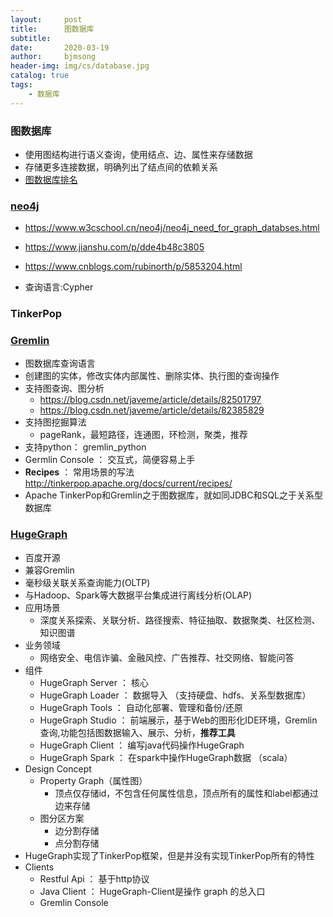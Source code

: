 ```yaml
---
layout:     post
title:      图数据库
subtitle:   
date:       2020-03-19
author:     bjmsong
header-img: img/cs/database.jpg
catalog: true
tags:
    - 数据库
---
```




### 图数据库

- 使用图结构进行语义查询，使用结点、边、属性来存储数据
- 存储更多连接数据，明确列出了结点间的依赖关系
- [图数据库排名](https://db-engines.com/en/ranking/graph+dbms) 



### [neo4j](https://neo4j.com/docs/)

- https://www.w3cschool.cn/neo4j/neo4j_need_for_graph_databses.html
- https://www.jianshu.com/p/dde4b48c3805
- https://www.cnblogs.com/rubinorth/p/5853204.html

- 查询语言:Cypher



### TinkerPop



### [Gremlin](http://tinkerpop.apache.org/gremlin.html)

- 图数据库查询语言
- 创建图的实体，修改实体内部属性、删除实体、执行图的查询操作
- 支持图查询、图分析
    - https://blog.csdn.net/javeme/article/details/82501797
    - https://blog.csdn.net/javeme/article/details/82385829
- 支持图挖掘算法 
    - pageRank，最短路径，连通图，环检测，聚类，推荐
- 支持python： gremlin_python
- Germlin Console ： 交互式，简便容易上手
- **Recipes** ： 常用场景的写法 http://tinkerpop.apache.org/docs/current/recipes/
- Apache TinkerPop和Gremlin之于图数据库，就如同JDBC和SQL之于关系型数据库



### [HugeGraph](https://hugegraph.github.io/hugegraph-doc/)

- 百度开源
- 兼容Gremlin
- 毫秒级关联关系查询能力(OLTP)
- 与Hadoop、Spark等大数据平台集成进行离线分析(OLAP)
- 应用场景
    - 深度关系探索、关联分析、路径搜索、特征抽取、数据聚类、社区检测、知识图谱
- 业务领域
    - 网络安全、电信诈骗、金融风控、广告推荐、社交网络、智能问答
- 组件
    - HugeGraph Server ： 核心
    - HugeGraph Loader ： 数据导入 （支持硬盘、hdfs、关系型数据库）
    - HugeGraph Tools ： 自动化部署、管理和备份/还原
    - HugeGraph Studio ： 前端展示，基于Web的图形化IDE环境，Gremlin查询,功能包括图数据输入、展示、分析，**推荐工具**
    - HugeGraph Client ： 编写java代码操作HugeGraph
    - HugeGraph Spark ： 在spark中操作HugeGraph数据 （scala）
- Design Concept
    - Property Graph（属性图） 
        - 顶点仅存储id，不包含任何属性信息，顶点所有的属性和label都通过边来存储
    - 图分区方案
        - 边分割存储
        - 点分割存储
- HugeGraph实现了TinkerPop框架，但是并没有实现TinkerPop所有的特性
- Clients
    - Restful Api ： 基于http协议
    - Java Client ： HugeGraph-Client是操作 graph 的总入口
    - Gremlin Console



